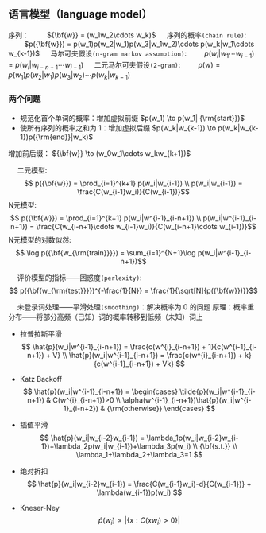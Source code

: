 ## 语言模型（language model）

序列： 
&emsp;&emsp; ${\bf{w}} = (w_1w_2\cdots w_k)$
&emsp;
序列的概率`(chain rule)`: 
&emsp;&emsp; $p({\bf{w}}) = p(w_1)p(w_2|w_1)p(w_3|w_1w_2)\cdots p(w_k|w_1\cdots w_{k-1})$
&emsp;
马尔可夫假设`(n-gram markov assumption)`:
&emsp;&emsp; $p(w_i|w_1\cdots w_{i-1}) = p(w_i|w_{i-n+1}\cdots w_{i-1})$
&emsp;
二元马尔可夫假设`(2-gram)`:
&emsp;&emsp; $p(w) = p(w_1)p(w_2|w_1)p(w_3|w_2)\cdots p(w_k|w_{k-1})$
&emsp;

### 两个问题
-   规范化首个单词的概率：增加虚拟前缀 
    $p(w_1) \to p(w_1| {\rm{start}})$
-   使所有序列的概率之和为 1：增加虚拟后缀
    $p(w_k|w_{k-1}) \to p(w_k|w_{k-1})p({\rm{end}}|w_k)$

增加前后缀： ${\bf{w}} \to (w_0w_1\cdots w_kw_{k+1})$

&emsp;
二元模型:
$$ 
p({\bf{w}}) = \prod_{i=1}^{k+1} p(w_i|w_{i-1}) \\
p(w_i|w_{i-1}) = \frac{C(w_{i-1}w_i)}{C(w_{i-1})}$$
N元模型:
$$ 
p({\bf{w}}) = \prod_{i=1}^{k+1} p(w_i|w^{i-1}_{i-n+1}) \\
p(w_i|w^{i-1}_{i-n+1}) = \frac{C(w_{i-n+1}\cdots w_{i-1}w_i)}{C(w_{i-n+1}\cdots w_{i-1})}$$
N元模型的对数似然:$$ 
\log p({\bf{w_{\rm{train}}}}) = \sum_{i=1}^{N+1}\log p(w_i|w^{i-1}_{i-n+1})$$ 

&emsp;
评价模型的指标——困惑度`(perlexity)`:$$ 
p({\bf{w_{\rm{test}}}})^{-\frac{1}{N}} = \frac{1}{\sqrt[N]{p({\bf{w}})}}$$ 

&emsp;
未登录词处理——平滑处理`(smoothing)`：解决概率为 0 的问题
原理：概率重分布——将部分高频（已知）词的概率转移到低频（未知）词上

- 拉普拉斯平滑$$ 
\hat{p}(w_i|w^{i-1}_{i-n+1}) = \frac{c(w^{i}_{i-n+1}) + 1}{c(w^{i-1}_{i-n+1}) + V} \\
\hat{p}(w_i|w^{i-1}_{i-n+1}) = \frac{c(w^{i}_{i-n+1}) + k}{c(w^{i-1}_{i-n+1}) + Vk}
$$ 

- Katz Backoff$$ 
\hat{p}(w_i|w^{i-1}_{i-n+1}) = \begin{cases}
\tilde{p}(w_i|w^{i-1}_{i-n+1}) & C(w^{i}_{i-n+1})>0 \\
\alpha(w^{i-1}_{i-n+1})\hat{p}(w_i|w^{i-1}_{i-n+2}) & {\rm{otherwise}}
\end{cases}
$$ 

- 插值平滑$$ 
\hat{p}(w_i|w_{i-2}w_{i-1}) = \lambda_1p(w_i|w_{i-2}w_{i-1})+\lambda_2p(w_i|w_{i-1})+\lambda_3p(w_i) \\ {\bf{s.t.}} \\
\lambda_1+\lambda_2+\lambda_3=1
$$ 

- 绝对折扣$$ 
\hat{p}(w_i|w_{i-2}w_{i-1}) = \frac{C(w_{i-1}w_i)-d}{C(w_{i-1})} + \lambda(w_{i-1})p(w_i) 
$$ 

- Kneser-Ney$$ 
\hat{p}(w_i) \propto |\{x: C(xw_i)>0\}|
$$ 






&emsp;
&emsp;